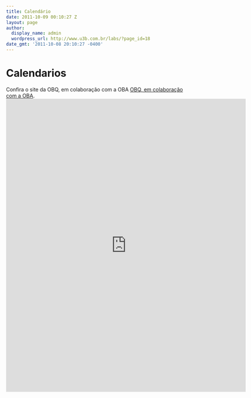 ```yaml
---
title: Calendário
date: 2011-10-09 00:10:27 Z
layout: page
author:
  display_name: admin
  wordpress_url: http://www.u3b.com.br/labs/?page_id=18
date_gmt: '2011-10-08 20:10:27 -0400'
---
```


<h1 class="page-heading">Calendarios</h1>
    Confira o site da OBQ, em colaboração com a OBA <a href="https://www.obquimica.org/calendario/index/olimpiadas-cientificas-nacionais-mantido-pela-obq-em-parceria-com-a-oba/"> OBQ, em colaboração com a OBA</a>.

<iframe src="https://www.obquimica.org/calendario/index/olimpiadas-cientificas-nacionais-mantido-pela-obq-em-parceria-com-a-oba" sandbox="allow-forms" style=" border-width:0 " width="130%" height="800" frameborder="0" ></iframe>
<!--
<iframe src="https://calendar.google.com/calendar/embed?height=600&amp;wkst=1&amp;bgcolor=%23FFFFFF&amp;src=5hu5pdv8ejqnpfe3hrcj41b9gc%40group.calendar.google.com&amp;color=%232F6309&amp;ctz=America%2FSao_Paulo" style=" border-width:0 " width="100%" height="600" frameborder="0" scrolling="no"></iframe>
-->


 
---
